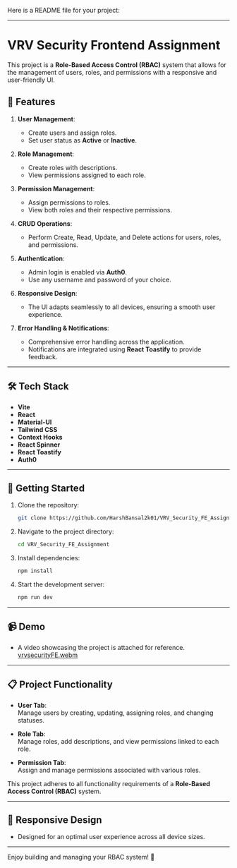 Here is a README file for your project:

---

# VRV Security Frontend Assignment

This project is a **Role-Based Access Control (RBAC)** system that allows for the management of users, roles, and permissions with a responsive and user-friendly UI.

## 🌟 Features

1. **User Management**:  
   - Create users and assign roles.  
   - Set user status as **Active** or **Inactive**.  

2. **Role Management**:  
   - Create roles with descriptions.  
   - View permissions assigned to each role.  

3. **Permission Management**:  
   - Assign permissions to roles.  
   - View both roles and their respective permissions.  

4. **CRUD Operations**:  
   - Perform Create, Read, Update, and Delete actions for users, roles, and permissions.  

5. **Authentication**:  
   - Admin login is enabled via **Auth0**.  
   - Use any username and password of your choice.  

6. **Responsive Design**:  
   - The UI adapts seamlessly to all devices, ensuring a smooth user experience.  

7. **Error Handling & Notifications**:  
   - Comprehensive error handling across the application.  
   - Notifications are integrated using **React Toastify** to provide feedback.  

---

## 🛠️ Tech Stack

- **Vite**  
- **React**  
- **Material-UI**  
- **Tailwind CSS**  
- **Context Hooks**  
- **React Spinner**  
- **React Toastify**  
- **Auth0**  

---

## 🚀 Getting Started

1. Clone the repository:  
   ```bash
   git clone https://github.com/HarshBansal2k01/VRV_Security_FE_Assignment
   ```
2. Navigate to the project directory:  
   ```bash
   cd VRV_Security_FE_Assignment
   ```
3. Install dependencies:  
   ```bash
   npm install
   ```
4. Start the development server:  
   ```bash
   npm run dev
   ```

---

## 📹 Demo

- A video showcasing the project is attached for reference.
[vrvsecurityFE.webm](https://github.com/user-attachments/assets/2537ab7a-4710-43e1-8578-3177cb5dae77)

---

## 📋 Project Functionality

- **User Tab**:  
  Manage users by creating, updating, assigning roles, and changing statuses.  

- **Role Tab**:  
  Manage roles, add descriptions, and view permissions linked to each role.  

- **Permission Tab**:  
  Assign and manage permissions associated with various roles.  

This project adheres to all functionality requirements of a **Role-Based Access Control (RBAC)** system.  

---

## 📱 Responsive Design

- Designed for an optimal user experience across all device sizes.  

---

Enjoy building and managing your RBAC system! 🚀
